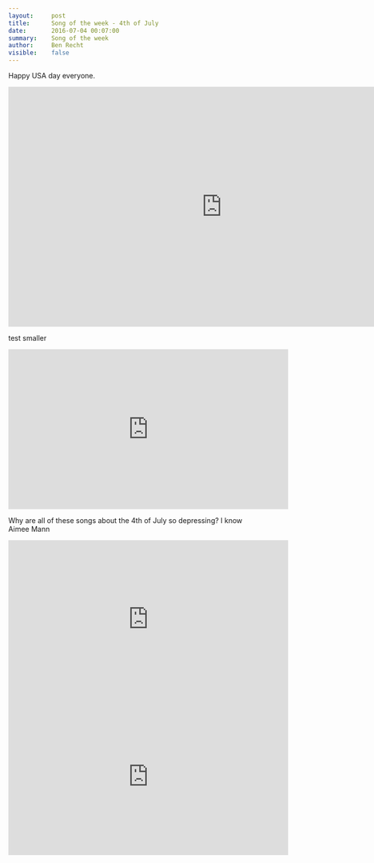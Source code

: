 ```yaml
---
layout:     post
title:      Song of the week - 4th of July
date:       2016-07-04 00:07:00
summary:    Song of the week
author:     Ben Recht
visible:    false
---
```


Happy USA day everyone.  

<iframe width="854" height="480" src="https://www.youtube.com/embed/3S7HAvibdvc" frameborder="0" allowfullscreen></iframe>

test smaller

<iframe width="560" height="320" src="https://www.youtube.com/watch?v=3S7HAvibdvc" frameborder="0" allowfullscreen></iframe>

Why are all of these songs about the 4th of July so depressing?  I know Aimee Mann

<iframe width="560" height="315" src="https://www.youtube.com/watch?v=JTeKpWp8Psw" frameborder="0" allowfullscreen></iframe>



<iframe width="560" height="315" src="https://www.youtube.com/watch?v=EU4L6THYAbM" frameborder="0" allowfullscreen></iframe>
